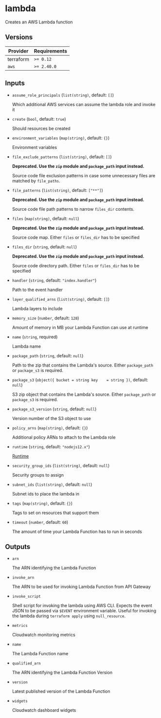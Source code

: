 # lambda

Creates an AWS Lambda function

<!-- bin/docs -->

## Versions

| Provider | Requirements |
|-|-|
| terraform | `>= 0.12` |
| `aws` | `>= 2.40.0` |

## Inputs

* `assume_role_principals` (`list(string)`, default: `[]`)

    Which additional AWS services can assume the lambda role and invoke it

* `create` (`bool`, default: `true`)

    Should resources be created

* `environment_variables` (`map(string)`, default: `{}`)

    Environment variables

* `file_exclude_patterns` (`list(string)`, default: `[]`)

    **Deprecated. Use the `zip` module and `package_path` input instead.**

    Source code file exclusion patterns in case some unnecessary files are matched by `file_paths`.


* `file_patterns` (`list(string)`, default: `["**"]`)

    **Deprecated. Use the `zip` module and `package_path` input instead.**

    Source code file path patterns to narrow `files_dir` contents.


* `files` (`map(string)`, default: `null`)

    **Deprecated. Use the `zip` module and `package_path` input instead.**

    Source code map. Either `files` or `files_dir` has to be specified


* `files_dir` (`string`, default: `null`)

    **Deprecated. Use the `zip` module and `package_path` input instead.**

    Source code directory path. Either `files` or `files_dir` has to be specified


* `handler` (`string`, default: `"index.handler"`)

    Path to the event handler

* `layer_qualified_arns` (`list(string)`, default: `[]`)

    Lambda layers to include

* `memory_size` (`number`, default: `128`)

    Amount of memory in MB your Lambda Function can use at runtime

* `name` (`string`, required)

    Lambda name

* `package_path` (`string`, default: `null`)

    Path to the zip that contains the Lambda's source. Either `package_path` or `package_s3` is required.

* `package_s3` (`object({
    bucket = string
    key    = string
  })`, default: `null`)

    S3 zip object that contains the Lambda's source. Either `package_path` or `package_s3` is required.

* `package_s3_version` (`string`, default: `null`)

    Version number of the S3 object to use

* `policy_arns` (`map(string)`, default: `{}`)

    Additional policy ARNs to attach to the Lambda role

* `runtime` (`string`, default: `"nodejs12.x"`)

    [Runtime](https://docs.aws.amazon.com/lambda/latest/dg/API_CreateFunction.html#SSS-CreateFunction-request-Runtime)

* `security_group_ids` (`list(string)`, default: `null`)

    Security groups to assign

* `subnet_ids` (`list(string)`, default: `null`)

    Subnet ids to place the lambda in

* `tags` (`map(string)`, default: `{}`)

    Tags to set on resources that support them

* `timeout` (`number`, default: `60`)

    The amount of time your Lambda Function has to run in seconds



## Outputs

* `arn`

    The ARN identifying the Lambda Function

* `invoke_arn`

    The ARN to be used for invoking Lambda Function from API Gateway

* `invoke_script`

    Shell script for invoking the lambda using AWS CLI.
    Expects the event JSON to be passed via `$EVENT` environment variable.
    Useful for invoking the lambda during `terraform apply` using `null_resource`.


* `metrics`

    Cloudwatch monitoring metrics

* `name`

    The Lambda Function name

* `qualified_arn`

    The ARN identifying the Lambda Function Version

* `version`

    Latest published version of the Lambda Function

* `widgets`

    Cloudwatch dashboard widgets
